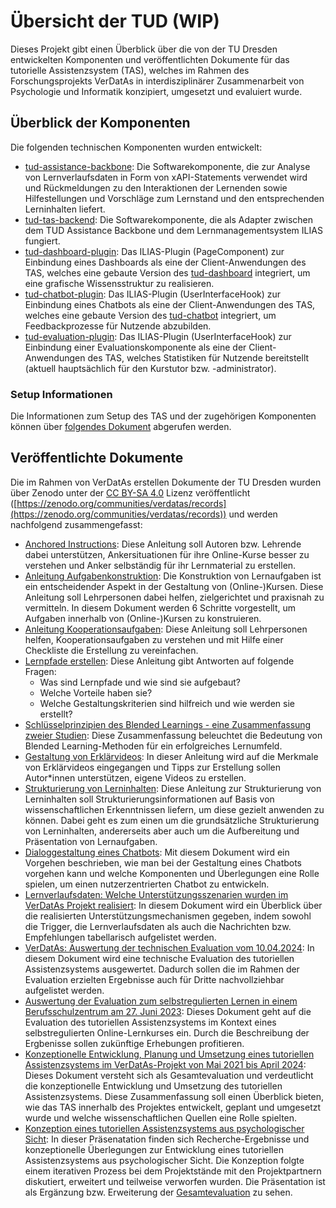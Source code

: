 # Übersicht der TUD (WIP)

Dieses Projekt gibt einen Überblick über die von der TU Dresden entwickelten Komponenten und veröffentlichten Dokumente für das tutorielle Assistenzsystem (TAS), welches im Rahmen des Forschungsprojekts VerDatAs in interdisziplinärer Zusammenarbeit von Psychologie und Informatik konzipiert, umgesetzt und evaluiert wurde.

## Überblick der Komponenten

Die folgenden technischen Komponenten wurden entwickelt:

* [tud-assistance-backbone](https://github.com/VerDatAs/tud-assistance-backbone): Die Softwarekomponente, die zur Analyse von Lernverlaufsdaten in Form von xAPI-Statements verwendet wird und Rückmeldungen zu den Interaktionen der Lernenden sowie Hilfestellungen und Vorschläge zum Lernstand und den entsprechenden Lerninhalten liefert.
* [tud-tas-backend](https://github.com/VerDatAs/tud-tas-backend): Die Softwarekomponente, die als Adapter zwischen dem TUD Assistance Backbone und dem Lernmanagementsystem ILIAS fungiert.
* [tud-dashboard-plugin](https://github.com/VerDatAs/tud-dashboard-plugin): Das ILIAS-Plugin (PageComponent) zur Einbindung eines Dashboards als eine der Client-Anwendungen des TAS, welches eine gebaute Version des [tud-dashboard](https://github.com/VerDatAs/tud-dashboard) integriert, um eine grafische Wissensstruktur zu realisieren.
* [tud-chatbot-plugin](https://github.com/VerDatAs/tud-chatbot-plugin): Das ILIAS-Plugin (UserInterfaceHook) zur Einbindung eines Chatbots als eine der Client-Anwendungen des TAS, welches eine gebaute Version des [tud-chatbot](https://github.com/VerDatAs/tud-chatbot) integriert, um Feedbackprozesse für Nutzende abzubilden.
* [tud-evaluation-plugin](https://github.com/VerDatAs/tud-evaluation-plugin): Das ILIAS-Plugin (UserInterfaceHook) zur Einbindung einer Evaluationskomponente als eine der Client-Anwendungen des TAS, welches Statistiken für Nutzende bereitstellt (aktuell hauptsächlich für den Kurstutor bzw. -administrator).

### Setup Informationen

Die Informationen zum Setup des TAS und der zugehörigen Komponenten können über [folgendes Dokument](SETUP.md) abgerufen werden.

## Veröffentlichte Dokumente

Die im Rahmen von VerDatAs erstellen Dokumente der TU Dresden wurden über Zenodo unter der [CC BY-SA 4.0](https://creativecommons.org/licenses/by-sa/4.0) Lizenz veröffentlicht ([https://zenodo.org/communities/verdatas/records](https://zenodo.org/communities/verdatas/records)) und werden nachfolgend zusammengefasst:

* [Anchored Instructions](https://doi.org/10.5281/zenodo.11064775): Diese Anleitung soll Autoren bzw. Lehrende dabei unterstützen, Ankersituationen für ihre Online-Kurse besser zu verstehen und Anker selbständig für ihr Lernmaterial zu erstellen.
* [Anleitung Aufgabenkonstruktion](https://doi.org/10.5281/zenodo.11190395): Die Konstruktion von Lernaufgaben ist ein entscheidender Aspekt in der Gestaltung von (Online-)Kursen. Diese Anleitung soll Lehrpersonen dabei helfen, zielgerichtet und praxisnah zu vermitteln. In diesem Dokument werden 6 Schritte vorgestellt, um Aufgaben innerhalb von (Online-)Kursen zu konstruieren.
* [Anleitung Kooperationsaufgaben](https://doi.org/10.5281/zenodo.11190452): Diese Anleitung soll Lehrpersonen helfen, Kooperationsaufgaben zu verstehen und mit Hilfe einer Checkliste die Erstellung zu vereinfachen.
* [Lernpfade erstellen](https://doi.org/10.5281/zenodo.11190631): Diese Anleitung gibt Antworten auf folgende Fragen:
  * Was sind Lernpfade und wie sind sie aufgebaut?
  * Welche Vorteile haben sie?
  * Welche Gestaltungskriterien sind hilfreich und wie werden sie erstellt?
* [Schlüsselprinzipien des Blended Learnings - eine Zusammenfassung zweier Studien](https://doi.org/10.5281/zenodo.11191209): Diese Zusammenfassung beleuchtet die Bedeutung von Blended Learning-Methoden für ein erfolgreiches Lernumfeld.
* [Gestaltung von Erklärvideos](https://doi.org/10.5281/zenodo.11191837): In dieser Anleitung wird auf die Merkmale von Erklärvideos eingegangen und Tipps zur Erstellung sollen Autor*innen unterstützen, eigene Videos zu erstellen.
* [Strukturierung von Lerninhalten](https://doi.org/10.5281/zenodo.11235399): Diese Anleitung zur Strukturierung von Lerninhalten soll Strukturierungsinformationen auf Basis von wissenschaftlichen Erkenntnissen liefern, um diese gezielt anwenden zu können. Dabei geht es zum einen um die grundsätzliche Strukturierung von Lerninhalten, andererseits aber auch um die Aufbereitung und Präsentation von Lernaufgaben.
* [Dialoggestaltung eines Chatbots](https://doi.org/10.5281/zenodo.11235522): Mit diesem Dokument wird ein Vorgehen beschrieben, wie man bei der Gestaltung eines Chatbots vorgehen kann und welche Komponenten und Überlegungen eine Rolle spielen, um einen nutzerzentrierten Chatbot zu entwickeln. 
* [Lernverlaufsdaten: Welche Unterstützungsszenarien wurden im VerDatAs Projekt realisiert](https://doi.org/10.5281/zenodo.11367079): In diesem Dokument wird ein Überblick über die realisierten Unterstützungsmechanismen gegeben, indem sowohl die Trigger, die Lernverlaufsdaten als auch die Nachrichten bzw. Empfehlungen tabellarisch aufgelistet werden.
* [VerDatAs: Auswertung der technischen Evaluation vom 10.04.2024](https://doi.org/10.5281/zenodo.11174279): In diesem Dokument wird eine technische Evaluation des tutoriellen Assistenzsystems ausgewertet. Dadurch sollen die im Rahmen der Evaluation erzielten Ergebnisse auch für Dritte nachvollziehbar aufgelistet werden.
* [Auswertung der Evaluation zum selbstregulierten Lernen in einem Berufsschulzentrum am 27. Juni 2023](https://doi.org/10.5281/zenodo.12622460): Dieses Dokument geht auf die Evaluation des tutoriellen Assistenzsystems im Kontext eines selbstregulierten Online-Lernkurses ein. Durch die Beschreibung der Ergbenisse sollen zukünftige Erhebungen profitieren.
* [Konzeptionelle Entwicklung, Planung und Umsetzung eines tutoriellen Assistenzsystems im VerDatAs-Projekt von Mai 2021 bis April 2024](https://doi.org/10.5281/zenodo.12545684): Dieses Dokument versteht sich als Gesamtevaluation und verdeutlicht die konzeptionelle Entwicklung und Umsetzung des tutoriellen Assistenzsystems. Diese Zusammenfassung soll einen Überblick bieten, wie das TAS innerhalb des Projektes entwickelt, geplant und umgesetzt wurde und welche wissenschaftlichen Quellen eine Rolle spielten. 
* [Konzeption eines tutoriellen Assistenzsystems aus psychologischer Sicht](https://doi.org/10.5281/zenodo.12546480): In dieser Präsenatation finden sich Recherche-Ergebnisse und konzeptionelle Überlegungen zur Entwicklung eines tutoriellen Assistenzsystems aus psychologischer Sicht. Die Konzeption folgte einem iterativen Prozess bei dem Projektstände mit den Projektpartnern diskutiert, erweitert und teilweise verworfen wurden. Die Präsentation ist als Ergänzung bzw. Erweiterung der [Gesamtevaluation](https://doi.org/10.5281/zenodo.12545684) zu sehen. 
